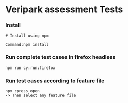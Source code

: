 Veripark assessment Tests
==============

### Install
```
# Install using npm

Command:npm install
```

### Run complete test cases in firefox headless
```
npm run cy:run:firefox
```


### Run test cases according to feature file
```
npx cpress open
-> Then select any feature file
```